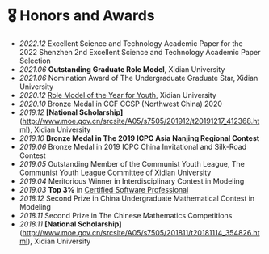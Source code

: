 # 🎖 Honors and Awards
- *2022.12* Excellent Science and Technology Academic Paper for the 2022 Shenzhen 2nd Excellent Science and Technology Academic Paper Selection
- *2021.06* **Outstanding Graduate Role Model**, Xidian University
- *2021.06* Nomination Award of The Undergraduate Graduate Star, Xidian University
- *2020.12* [Role Model of the Year for Youth](https://mp.weixin.qq.com/s/pDjXAsyeeQyZP5Ipy0R4ng), Xidian University
- *2020.10* Bronze Medal in CCF CCSP (Northwest China) 2020
- *2019.12* **[National Scholarship]**(http://www.moe.gov.cn/srcsite/A05/s7505/201912/t20191217_412368.html), Xidian University
- *2019.10* **Bronze Medal in The 2019 ICPC Asia Nanjing Regional Contest**
- *2019.06* Bronze Medal in 2019 ICPC China Invitational and Silk-Road Contest
- *2019.05* Outstanding Member of the Communist Youth League, The Communist Youth League Committee of Xidian University
- *2019.04* Meritorious Winner in Interdisciplinary Contest in Modeling
- *2019.03* **Top 3%** in [Certified Software Professional](https://www.cspro.org/)
- *2018.12* Second Prize in China Undergraduate Mathematical Contest in Modeling
- *2018.11* Second Prize in The Chinese Mathematics Competitions
- *2018.11* **[National Scholarship]**(http://www.moe.gov.cn/srcsite/A05/s7505/201811/t20181114_354826.html), Xidian University
